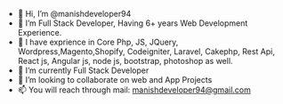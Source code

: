 - 👋 Hi, I’m @manishdeveloper94
- 👀 I’m Full Stack Developer, Having 6+ years Web Development Experience.
- 🌱 I have exprience in Core Php, JS, JQuery, Wordpress,Magento,Shopify, Codeigniter, Laravel, Cakephp, Rest Api, React js, Angular js, node js, bootstrap, photoshop as well.
- 🌱 I’m currently Full Stack Developer
- 💞️ I’m looking to collaborate on web and App Projects
- 📫 You will reach through mail: manishdeveloper94@gmail.com

<!---
manishdeveloper94/manishdeveloper94 is a ✨ special ✨ repository because its `README.md` (this file) appears on your GitHub profile.
You can click the Preview link to take a look at your changes.
--->
